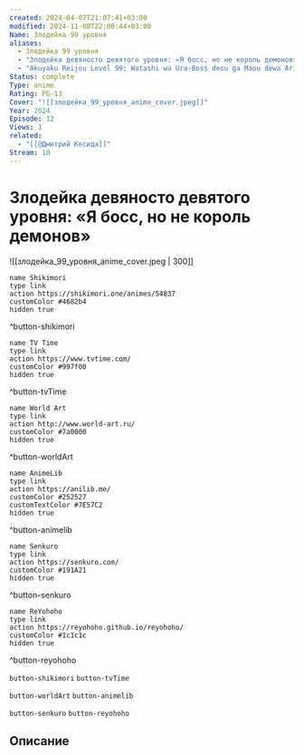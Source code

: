 ```yaml
---
created: 2024-04-07T21:07:41+03:00
modified: 2024-11-08T22:00:44+03:00
Name: Злодейка 99 уровня
aliases:
  - Злодейка 99 уровня
  - "Злодейка девяносто девятого уровня: «Я босс, но не король демонов»"
  - "Akuyaku Reijou Level 99: Watashi wa Ura-Boss desu ga Maou dewa Arimasen"
Status: complete
Type: anime
Rating: PG-13
Cover: "![[злодейка_99_уровня_anime_cover.jpeg]]"
Year: 2024
Episode: 12
Views: 1
related:
  - "[[@Дмитрий Кесида]]"
Stream: 10
---
```


# Злодейка девяносто девятого уровня: «Я босс, но не король демонов»

![[злодейка_99_уровня_anime_cover.jpeg | 300]]

```button
name Shikimori
type link
action https://shikimori.one/animes/54837
customColor #4682b4
hidden true
```
^button-shikimori

```button
name TV Time
type link
action https://www.tvtime.com/
customColor #997f00
hidden true
```
^button-tvTime

```button
name World Art
type link
action http://www.world-art.ru/
customColor #7a0000
hidden true
```
^button-worldArt

```button
name AnimeLib
type link
action https://anilib.me/
customColor #252527
customTextColor #7E57C2
hidden true
```
^button-animelib

```button
name Senkuro
type link
action https://senkuro.com/
customColor #191A21
hidden true
```
^button-senkuro

```button
name ReYohoho
type link
action https://reyohoho.github.io/reyohoho/
customColor #1c1c1c
hidden true
```
^button-reyohoho

`button-shikimori` `button-tvTime`

`button-worldArt` `button-animelib`

`button-senkuro` `button-reyohoho`

## Описание

